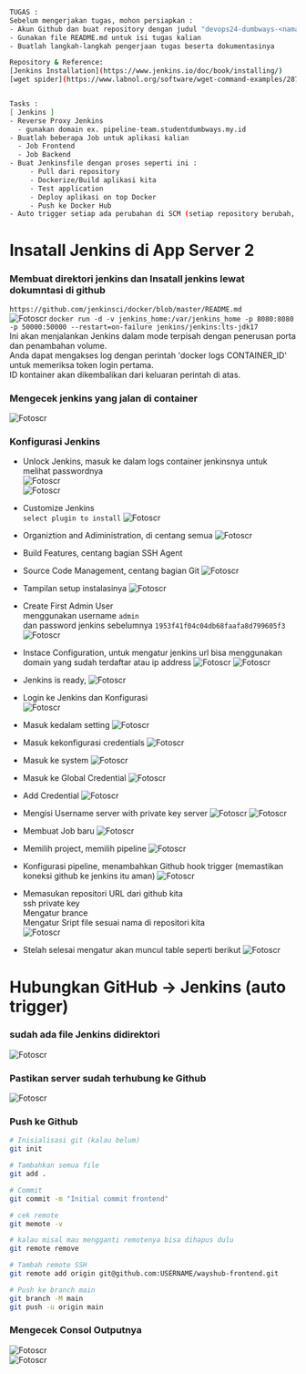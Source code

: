 ```bash
TUGAS :
Sebelum mengerjakan tugas, mohon persiapkan :
- Akun Github dan buat repository dengan judul "devops24-dumbways-<nama kalian>"
- Gunakan file README.md untuk isi tugas kalian
- Buatlah langkah-langkah pengerjaan tugas beserta dokumentasinya

Repository & Reference:
[Jenkins Installation](https://www.jenkins.io/doc/book/installing/)
[wget spider](https://www.labnol.org/software/wget-command-examples/28750/)


Tasks :
[ Jenkins ]
- Reverse Proxy Jenkins
  - gunakan domain ex. pipeline-team.studentdumbways.my.id
- Buatlah beberapa Job untuk aplikasi kalian
  - Job Frontend
  - Job Backend
- Buat Jenkinsfile dengan proses seperti ini :
     - Pull dari repository
     - Dockerize/Build aplikasi kita
     - Test application
     - Deploy aplikasi on top Docker
     - Push ke Docker Hub
- Auto trigger setiap ada perubahan di SCM (setiap repository berubah, otomatis menjalankan build)
```
# Insatall Jenkins di App Server 2
### Membuat direktori jenkins dan Insatall jenkins lewat dokumntasi di github  
`https://github.com/jenkinsci/docker/blob/master/README.md`  
![Fotoscr](scr/Foto-01.png)
`docker run -d -v jenkins_home:/var/jenkins_home -p 8080:8080 -p 50000:50000 --restart=on-failure jenkins/jenkins:lts-jdk17`  
Ini akan menjalankan Jenkins dalam mode terpisah dengan penerusan porta dan penambahan volume.  
Anda dapat mengakses log dengan perintah 'docker logs CONTAINER_ID' untuk memeriksa token login pertama.  
ID kontainer akan dikembalikan dari keluaran perintah di atas.

### Mengecek jenkins yang jalan di container 
![Fotoscr](scr/Foto-0.png)

### Konfigurasi Jenkins
- Unlock Jenkins, masuk ke dalam logs container jenkinsnya untuk melihat passwordnya  
  ![Fotoscr](scr/Foto-1.png)  
  ![Fotoscr](scr/Foto-2.png)  
- Customize Jenkins  
  `select plugin to install` 
  ![Fotoscr](scr/Foto-3.png)
- Organiztion and Adiministration, di centang semua
  ![Fotoscr](scr/Foto-4.png) 
- Build Features, centang bagian SSH Agent 
- Source Code Management, centang bagian Git
  ![Fotoscr](scr/Foto-5.png) 
- Tampilan setup instalasinya
  ![Fotoscr](scr/Foto-6.png)  
- Create First Admin User  
  menggunakan username 
 `admin`  
  dan password jenkins sebelumnya 
  `1953f41f04c04db68faafa8d799605f3`
  ![Fotoscr](scr/Foto-7.png)  
- Instace Configuration,
  untuk mengatur jenkins url bisa menggunakan domain yang sudah terdaftar atau ip address 
  ![Fotoscr](scr/Foto-8.png)
  ![Fotoscr](scr/Foto-8-1.png)    
- Jenkins is ready, 
  ![Fotoscr](scr/Foto-9.png)  
- Login ke Jenkins dan Konfigurasi  
  ![Fotoscr](scr/Foto-10.png)
- Masuk kedalam setting
  ![Fotoscr](scr/Foto-11.png)
- Masuk kekonfigurasi credentials
  ![Fotoscr](scr/Foto-12.png)
- Masuk ke system
  ![Fotoscr](scr/Foto-13.png)
- Masuk ke Global Credential
  ![Fotoscr](scr/Foto-14.png)
- Add Credential
  ![Fotoscr](scr/Foto-15.png)

- Mengisi Username server with private key server
  ![Fotoscr](scr/Foto-17.png)
  ![Fotoscr](scr/Foto-17-1.png)
- Membuat Job baru
  ![Fotoscr](scr/Foto-18.png)
- Memilih project, memilih pipeline
  ![Fotoscr](scr/Foto-19.png)
- Konfigurasi pipeline, menambahkan Github hook trigger (memastikan koneksi github ke jenkins itu aman)
  ![Fotoscr](scr/Foto-20.png)
- Memasukan repositori URL dari github kita  
  ssh private key  
  Mengatur brance  
  Mengatur Sript file sesuai nama di repositori kita  
  ![Fotoscr](scr/Foto-21.png)  
- Stelah selesai mengatur akan muncul table seperti berikut
  ![Fotoscr](scr/Foto-22.png)  

# Hubungkan GitHub → Jenkins (auto trigger)
### sudah ada file Jenkins didirektori 
  ![Fotoscr](scr/Foto-23.png)  
### Pastikan server sudah terhubung ke Github
  ![Fotoscr](scr/Foto-24.png)  
### Push ke Github
```bash
# Inisialisasi git (kalau belum)
git init

# Tambahkan semua file
git add .

# Commit
git commit -m "Initial commit frontend"

# cek remote
git memote -v

# kalau misal mau mengganti remotenya bisa dihapus dulu
git remote remove

# Tambah remote SSH
git remote add origin git@github.com:USERNAME/wayshub-frontend.git

# Push ke branch main
git branch -M main
git push -u origin main
```
### Mengecek Consol Outputnya 
  ![Fotoscr](scr/Foto-25.png)  
  ![Fotoscr](scr/Foto-26.png)  

### 














































